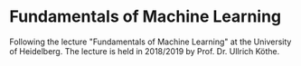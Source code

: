 # Fundamentals of Machine Learning
Following the lecture "Fundamentals of Machine Learning" at the University of Heidelberg.
The lecture is held in 2018/2019 by Prof. Dr. Ullrich Köthe.

